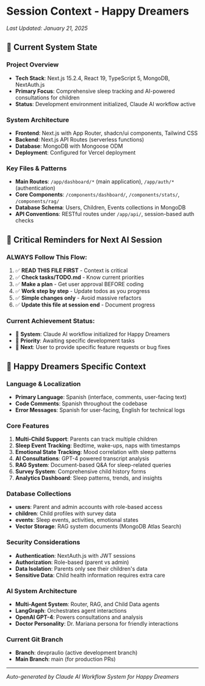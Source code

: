 # Session Context - Happy Dreamers

*Last Updated: January 21, 2025*

## 🎯 Current System State

### Project Overview
- **Tech Stack**: Next.js 15.2.4, React 19, TypeScript 5, MongoDB, NextAuth.js
- **Primary Focus**: Comprehensive sleep tracking and AI-powered consultations for children
- **Status**: Development environment initialized, Claude AI workflow active

### System Architecture
- **Frontend**: Next.js with App Router, shadcn/ui components, Tailwind CSS
- **Backend**: Next.js API Routes (serverless functions)
- **Database**: MongoDB with Mongoose ODM
- **Deployment**: Configured for Vercel deployment

### Key Files & Patterns
- **Main Routes**: `/app/dashboard/*` (main application), `/app/auth/*` (authentication)
- **Core Components**: `/components/dashboard/`, `/components/stats/`, `/components/rag/`
- **Database Schema**: Users, Children, Events collections in MongoDB
- **API Conventions**: RESTful routes under `/app/api/`, session-based auth checks

## 🧠 Critical Reminders for Next AI Session

### ALWAYS Follow This Flow:
1. ✅ **READ THIS FILE FIRST** - Context is critical
2. ✅ **Check tasks/TODO.md** - Know current priorities  
3. ✅ **Make a plan** - Get user approval BEFORE coding
4. ✅ **Work step by step** - Update todos as you progress
5. ✅ **Simple changes only** - Avoid massive refactors
6. ✅ **Update this file at session end** - Document progress

### Current Achievement Status:
- 🎯 **System**: Claude AI workflow initialized for Happy Dreamers
- 🎯 **Priority**: Awaiting specific development tasks
- 🎯 **Next**: User to provide specific feature requests or bug fixes

## 🚀 Happy Dreamers Specific Context

### Language & Localization
- **Primary Language**: Spanish (interface, comments, user-facing text)
- **Code Comments**: Spanish throughout the codebase
- **Error Messages**: Spanish for user-facing, English for technical logs

### Core Features
1. **Multi-Child Support**: Parents can track multiple children
2. **Sleep Event Tracking**: Bedtime, wake-ups, naps with timestamps
3. **Emotional State Tracking**: Mood correlation with sleep patterns
4. **AI Consultations**: GPT-4 powered transcript analysis
5. **RAG System**: Document-based Q&A for sleep-related queries
6. **Survey System**: Comprehensive child history forms
7. **Analytics Dashboard**: Sleep patterns, trends, and insights

### Database Collections
- **users**: Parent and admin accounts with role-based access
- **children**: Child profiles with survey data
- **events**: Sleep events, activities, emotional states
- **Vector Storage**: RAG system documents (MongoDB Atlas Search)

### Security Considerations
- **Authentication**: NextAuth.js with JWT sessions
- **Authorization**: Role-based (parent vs admin)
- **Data Isolation**: Parents only see their children's data
- **Sensitive Data**: Child health information requires extra care

### AI System Architecture
- **Multi-Agent System**: Router, RAG, and Child Data agents
- **LangGraph**: Orchestrates agent interactions
- **OpenAI GPT-4**: Powers consultations and analysis
- **Doctor Personality**: Dr. Mariana persona for friendly interactions

### Current Git Branch
- **Branch**: devpraulio (active development branch)
- **Main Branch**: main (for production PRs)

---
*Auto-generated by Claude AI Workflow System for Happy Dreamers*
